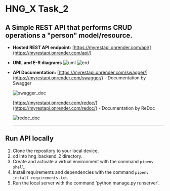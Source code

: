# HNG_X Task_2
## A Simple REST API that performs CRUD operations a "person" model/resource.

- **Hosted REST API endpoint:** [https://myrestapi.onrender.com/api/](https://myrestapi.onrender.com/api/)

- **UML and E-R diagrams**
  ![uml](https://github.com/Gerald-TM/HNG_X_BACKEND_2/assets/105176000/c062dacf-a937-4728-b5a0-4b28345ac5f2)
  ![erd](https://github.com/Gerald-TM/HNG_X_BACKEND_2/assets/105176000/c767bd5e-258a-4c5c-94be-294abe28309a)

- **API Documentation:**
  [https://myrestapi.onrender.com/swagger/](https://myrestapi.onrender.com/swagger/) - Documentation by Swagger
  
  ![swagger_doc](https://github.com/Gerald-TM/HNG_X_BACKEND_2/assets/105176000/5e98fa36-ddb1-44df-8c93-20fb31d65578)

  [https://myrestapi.onrender.com/redoc/](https://myrestapi.onrender.com/redoc/) - Documentation by ReDoc
  
  ![redoc_doc](https://github.com/Gerald-TM/HNG_X_BACKEND_2/assets/105176000/5af81025-9408-44b2-8290-5bdabdfa1dea)

  ---
  
## Run API locally
1. Clone the repository to your local device.
2. cd into hng_backend_2 directory.
3. Create and activate a virtual environment with the command  `pipenv shell`.
4. Install requirements and dependencies with the command `pipenv install requirements.txt`.
5. Run the local server with the command 'python manage.py runserver'.
  
  




